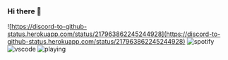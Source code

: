 ### Hi there 👋

![https://discord-to-github-status.herokuapp.com/status/217963862245244928](https://discord-to-github-status.herokuapp.com/status/217963862245244928)
![spotify](https://discord-to-github-status.herokuapp.com/spotify/217963862245244928)
![vscode](https://discord-to-github-status.herokuapp.com/vscode/217963862245244928)
![playing](https://discord-to-github-status.herokuapp.com/playing/217963862245244928)
<!--
**lightcoxa/lightcoxa** is a ✨ _special_ ✨ repository because its `README.md` (this file) appears on your GitHub profile.

Here are some ideas to get you started:

- 🔭 I’m currently working on ...
- 🌱 I’m currently learning ...
- 👯 I’m looking to collaborate on ...
- 🤔 I’m looking for help with ...
- 💬 Ask me about ...
- 📫 How to reach me: ...
- 😄 Pronouns: ...
- ⚡ Fun fact: ...
-->
